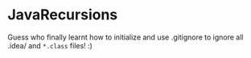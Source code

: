 # JavaRecursions

Guess who finally learnt how to initialize and use .gitignore to ignore all .idea/ and ``*.class`` files! :)
